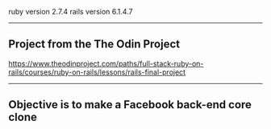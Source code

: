 ruby version
2.7.4
rails version
6.1.4.7

------------
Project from the The Odin Project
------------
https://www.theodinproject.com/paths/full-stack-ruby-on-rails/courses/ruby-on-rails/lessons/rails-final-project

-------------
Objective is to make a Facebook back-end core clone
-------------
